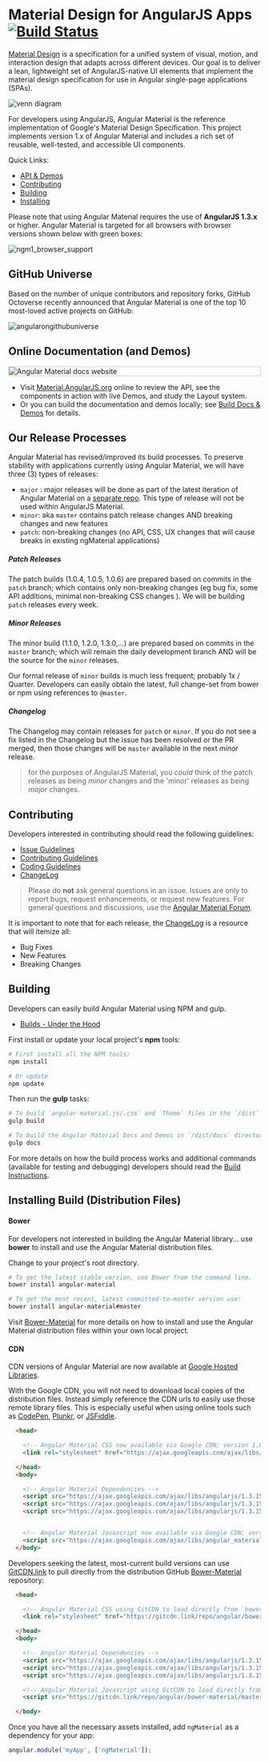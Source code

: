 # Material Design for AngularJS Apps [![Build Status](https://travis-ci.org/angular/material.svg)](https://travis-ci.org/angular/material)

[Material Design](https://www.google.com/design/spec/material-design/) is a specification for a
unified system of visual, motion, and interaction design that adapts across different devices. Our
goal is to deliver a lean, lightweight set of AngularJS-native UI elements that implement the
material design specification for use in Angular single-page applications (SPAs).

![venn diagram](https://cloud.githubusercontent.com/assets/210413/5077572/30dfc2f0-6e6a-11e4-9723-07c918128f4f.png)

For developers using AngularJS, Angular Material is the reference implementation of Google's Material Design Specification. This project implements version 1.x of Angular Material and includes a rich set of reusable, well-tested, and accessible UI components.

Quick Links:

*  [API & Demos](#demos)
*  [Contributing](#contributing)
*  [Building](#building)
*  [Installing](#installing)


Please note that using Angular Material requires the use of **AngularJS 1.3.x** or higher. Angular
Material is targeted for all browsers with browser versions shown below with green boxes:

![ngm1_browser_support](https://cloud.githubusercontent.com/assets/210413/18553899/f3fbfbca-7b27-11e6-81c9-2937950c808e.png)

## <a name="news"></a> GitHub Universe

Based on the number of unique contributors and repository forks, GitHub Octoverse recently announced that Angular Material is one of the top 10 most-loved active projects on GitHub:

![angularongithubuniverse](https://cloud.githubusercontent.com/assets/210413/18553990/53cf2e32-7b28-11e6-8e08-29548fd3d786.jpg)
 
## <a name="demos"></a> Online Documentation (and Demos)

<div style="border: 1px solid #ccc">
  <img src="https://cloud.githubusercontent.com/assets/11819543/10056006/4aee3b68-6207-11e5-8497-a0656f85902a.PNG" alt="Angular Material docs website" style="display:block;">
</div>

- Visit [Material.AngularJS.org](https://material.angularjs.org/) online to review the API, see the
  components in action with live Demos, and study the Layout system.
- Or you can build the documentation and demos locally; see
  [Build Docs & Demos](https://github.com/angular/material/tree/master/docs/README.md) for details.


## <a name="releasing"></a> Our Release Processes

Angular Material has revised/improved its build processes. To preserve stability with applications currently using Angular Material, we will have three (3) types of releases:

*  `major` :  major releases will be done as part of the latest iteration of Angular Material on a [separate repo](https://github.com/angular/material2). This type of release will not be used within AngularJS Material.
*  `minor`:  aka `master` contains patch release changes AND breaking changes and new features
*  `patch`:  non-breaking changes (no API, CSS, UX changes that will cause breaks in existing ngMaterial applications)

##### Patch Releases

The patch builds (1.0.4, 1.0.5, 1.0.6) are prepared based on commits in the `patch` branch; which contains only non-breaking changes (eg bug fix, some API additions, minimal non-breaking CSS changes ).  We will be building `patch` releases every week.

##### Minor Releases

The minor build (1.1.0, 1.2.0, 1.3.0,...) are prepared based on commits in the `master` branch; which will remain the daily development branch AND will be the source for the `minor` releases.

Our formal release of `minor` builds is much less frequent; probably 1x / Quarter. Developers can easily obtain the latest, full change-set from bower or npm using references to `@master`.

##### Changelog

The Changelog may contain releases for `patch` or `minor`. If you do not see a fix listed in the Changelog but the issue has been resolved or the PR merged, then those changes will be `master` available in the next *minor* release.

> for the purposes of AngularJS Material, you *could* think of the patch releases as being *minor* changes and the 'minor' releases as being *major* changes.


## <a name="contributing"></a> Contributing

Developers interested in contributing should read the following guidelines:

- [Issue Guidelines](.github/CONTRIBUTING.md#submit)
- [Contributing Guidelines](.github/CONTRIBUTING.md)
- [Coding Guidelines](docs/guides/CODING.md)
- [ChangeLog](CHANGELOG.md)

> Please do **not** ask general questions in an issue. Issues are only to report bugs, request
  enhancements, or request new features. For general questions and discussions, use the
  [Angular Material Forum](https://groups.google.com/forum/#!forum/ngmaterial).

It is important to note that for each release, the [ChangeLog](CHANGELOG.md) is a resource that will
itemize all:

- Bug Fixes
- New Features
- Breaking Changes

## <a name="building"></a> Building

Developers can easily build Angular Material using NPM and gulp.

* [Builds - Under the Hood](docs/guides/BUILD.md)

First install or update your local project's **npm** tools:

```bash
# First install all the NPM tools:
npm install

# Or update
npm update
```

Then run the **gulp** tasks:

```bash
# To build `angular-material.js/.css` and `Theme` files in the `/dist` directory
gulp build

# To build the Angular Material Docs and Demos in `/dist/docs` directory
gulp docs
```

For more details on how the build process works and additional commands (available for testing and
debugging) developers should read the [Build Instructions](docs/guides/BUILD.md).

## <a name="installing"></a> Installing Build (Distribution Files)

#### Bower

For developers not interested in building the Angular Material library... use **bower** to install
and use the Angular Material distribution files.

Change to your project's root directory.

```bash
# To get the latest stable version, use Bower from the command line.
bower install angular-material

# To get the most recent, latest committed-to-master version use:
bower install angular-material#master
```

Visit [Bower-Material](https://github.com/angular/bower-material/blob/master/README.md) for more
details on how to install and use the Angular Material distribution files within your own local
project.

#### CDN

CDN versions of Angular Material are now available at
[Google Hosted Libraries](https://developers.google.com/speed/libraries/#angular-material).

With the Google CDN, you will not need to download local copies of the distribution files. Instead
simply reference the CDN urls to easily use those remote library files. This is especially useful
when using online tools such as [CodePen](http://codepen.io/), [Plunkr](http://plnkr.co/), or
[JSFiddle](http://jsfiddle.net/).

```html
  <head>

    <!-- Angular Material CSS now available via Google CDN; version 1.0.7 used here -->
    <link rel="stylesheet" href="https://ajax.googleapis.com/ajax/libs/angular_material/0.11.2/angular-material.min.css">

  </head>
  <body>

    <!-- Angular Material Dependencies -->
    <script src="https://ajax.googleapis.com/ajax/libs/angularjs/1.3.15/angular.min.js"></script>
    <script src="https://ajax.googleapis.com/ajax/libs/angularjs/1.3.15/angular-animate.min.js"></script>
    <script src="https://ajax.googleapis.com/ajax/libs/angularjs/1.3.15/angular-aria.min.js"></script>


    <!-- Angular Material Javascript now available via Google CDN; version 1.0.7 used here -->
    <script src="https://ajax.googleapis.com/ajax/libs/angular_material/1.0.7/angular-material.min.js"></script>
  </body>
```

Developers seeking the latest, most-current build versions can use [GitCDN.link](//gitcdn.link) to
pull directly from the distribution GitHub
[Bower-Material](https://github.com/angular/bower-material) repository:

```html
  <head>

    <!-- Angular Material CSS using GitCDN to load directly from `bower-material/master` -->
    <link rel="stylesheet" href="https://gitcdn.link/repo/angular/bower-material/master/angular-material.css">

  </head>
  <body>

    <!-- Angular Material Dependencies -->
    <script src="https://ajax.googleapis.com/ajax/libs/angularjs/1.3.15/angular.js"></script>
    <script src="https://ajax.googleapis.com/ajax/libs/angularjs/1.3.15/angular-animate.js"></script>
    <script src="https://ajax.googleapis.com/ajax/libs/angularjs/1.3.15/angular-aria.js"></script>

    <!-- Angular Material Javascript using GitCDN to load directly from `bower-material/master` -->
    <script src="https://gitcdn.link/repo/angular/bower-material/master/angular-material.js"></script>

  </body>
```

Once you have all the necessary assets installed, add `ngMaterial` as a dependency for your app:

```javascript
angular.module('myApp', ['ngMaterial']);
```

